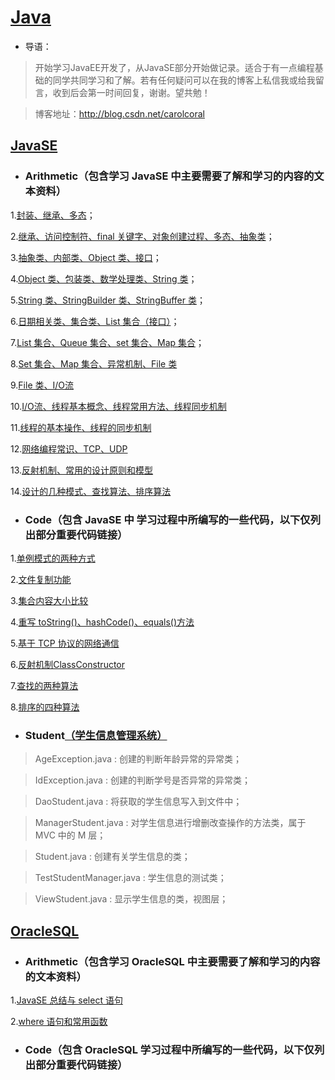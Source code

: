 # [Java](https://baike.baidu.com/item/java/85979)

* 导语：

>开始学习JavaEE开发了，从JavaSE部分开始做记录。适合于有一点编程基础的同学共同学习和了解。若有任何疑问可以在我的博客上私信我或给我留言，收到后会第一时间回复，谢谢。望共勉！

>博客地址：http://blog.csdn.net/carolcoral

## [JavaSE](https://baike.baidu.com/item/JAVA%20SE/4662159?fr=aladdin)

* ### Arithmetic（包含学习 JavaSE 中主要需要了解和学习的内容的文本资料）

1.[封装、继承、多态](https://github.com/carolcoral/JavaLearn/blob/master/JavaSE/Arithmetic/Day09—封装、继承、多态.java)；  

2.[继承、访问控制符、final 关键字、对象创建过程、多态、抽象类](https://github.com/carolcoral/JavaLearn/blob/master/JavaSE/Arithmetic/Day10—继承、访问控制符、final关键字、对象创建过程、多态、抽象类.java)；  

3.[抽象类、内部类、Object 类、接口](https://github.com/carolcoral/JavaLearn/blob/master/JavaSE/Arithmetic/Day11—抽象类、接口、内部类、Object类.java)；   

4.[Object 类、包装类、数学处理类、String 类](https://github.com/carolcoral/JavaLearn/blob/master/JavaSE/Arithmetic/Day12—Object类、包装类、数学处理类、String类.java)；  

5.[String 类、StringBuilder 类、StringBuffer 类](https://github.com/carolcoral/JavaLearn/blob/master/JavaSE/Arithmetic/Day13—String类、StringBuilder类、StringBuffer类.java)； 

6.[日期相关类、集合类、List 集合（接口）](https://github.com/carolcoral/JavaLearn/blob/master/JavaSE/Arithmetic/Day14—日期相关类、集合类、List集合（接口）.java)； 

7.[List 集合、Queue 集合、set 集合、Map 集合](https://github.com/carolcoral/JavaLearn/blob/master/JavaSE/Arithmetic/Day15—List集合、Queue集合、set集合.java)； 

8.[Set 集合、Map 集合、异常机制、File 类](https://github.com/carolcoral/JavaLearn/blob/master/JavaSE/Arithmetic/Day16—Set集合、Map集合、异常处理、File类.java)

9.[File 类、I/O流](https://github.com/carolcoral/JavaLearn/blob/master/JavaSE/Arithmetic/Day17—File类、输入输出流.java)

10.[I/O流、线程基本概念、线程常用方法、线程同步机制](https://github.com/carolcoral/JavaLearn/blob/master/JavaSE/Arithmetic/Day18—输入输出流、线程.java)

11.[线程的基本操作、线程的同步机制](https://github.com/carolcoral/JavaLearn/blob/master/JavaSE/Arithmetic/Day19—线程的同步机制、线程的基本操作.java)

12.[网络编程常识、TCP、UDP](https://github.com/carolcoral/JavaLearn/blob/master/JavaSE/Arithmetic/Day20—网络编程常识、TCP、UDP.java)

13.[反射机制、常用的设计原则和模型](https://github.com/carolcoral/JavaLearn/blob/master/JavaSE/Arithmetic/Day21—反射机制、常用的设计原则和模型.java)

14.[设计的几种模式、查找算法、排序算法](https://github.com/carolcoral/JavaLearn/blob/master/JavaSE/Arithmetic/Day22—查找算法、排序算法.java)

* ### Code（包含 JavaSE 中 学习过程中所编写的一些代码，以下仅列出部分重要代码链接）

1.[单例模式的两种方式](https://github.com/carolcoral/JavaLearn/blob/master/JavaSE/Code/Singerton.java)

2.[文件复制功能](https://github.com/carolcoral/JavaLearn/blob/master/JavaSE/Code/TestFileCopy.java)

3.[集合内容大小比较](https://github.com/carolcoral/JavaLearn/blob/master/JavaSE/Code/TestSort.java)

4.[重写 toString()、hashCode()、equals()方法](https://github.com/carolcoral/JavaLearn/blob/master/JavaSE/Code/Student.java)

5.[基于 TCP 协议的网络通信](https://github.com/carolcoral/JavaLearn/blob/master/JavaSE/Code/ServerSocket.java)

6.[反射机制ClassConstructor](https://github.com/carolcoral/JavaLearn/blob/master/JavaSE/Code/ClassConstructor.java)

7.[查找的两种算法](https://github.com/carolcoral/JavaLearn/blob/master/JavaSE/Code/TestFind.java)

8.[排序的四种算法](https://github.com/carolcoral/JavaLearn/blob/master/JavaSE/Code/TestSortArith.java)


* ### Student[（学生信息管理系统）](https://github.com/carolcoral/JavaLearn/tree/master/JavaSE/Student)

>AgeException.java : 创建的判断年龄异常的异常类；

>IdException.java : 创建的判断学号是否异常的异常类；

>DaoStudent.java : 将获取的学生信息写入到文件中；

>ManagerStudent.java : 对学生信息进行增删改查操作的方法类，属于 MVC 中的 M 层；

>Student.java : 创建有关学生信息的类；

>TestStudentManager.java : 学生信息的测试类；

>ViewStudent.java : 显示学生信息的类，视图层；

## [OracleSQL](http://www.oracle.com/technetwork/cn/database/database-technologies/sql/overview/index.html)

* ### Arithmetic（包含学习 OracleSQL 中主要需要了解和学习的内容的文本资料）

1.[JavaSE 总结与 select 语句](https://github.com/carolcoral/JavaLearn/blob/master/OracleSQL/Arithmetic/day23—JavaSE总结与%20select%20语句.sql)

2.[where 语句和常用函数](https://github.com/carolcoral/JavaLearn/blob/master/OracleSQL/Arithmetic/day24—where语句和常用函数.sql)

* ### Code（包含 OracleSQL 学习过程中所编写的一些代码，以下仅列出部分重要代码链接）


